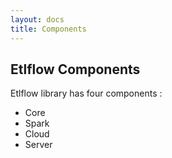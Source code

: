 ```yaml
---
layout: docs
title: Components 
---
```


## Etlflow Components

Etlflow library has four components : 

* Core  
* Spark 
* Cloud  
* Server    
